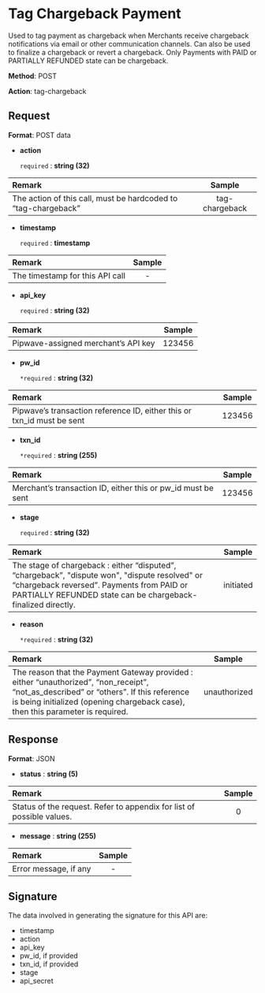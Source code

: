 # Tag Chargeback Payment

Used to tag payment as chargeback when Merchants receive chargeback notifications via email or other communication channels. Can also be used to finalize a chargeback or revert a chargeback. Only Payments with PAID or PARTIALLY REFUNDED state can be chargeback.

**Method**: POST

**Action**: tag-chargeback

## Request <a id="request"></a>

**Format**: POST data

* **action**

  `required` :  **string \(32\)**     

| **Remark** | **Sample** |
| :--- | :---: |
| The action of this call, must be hardcoded to “tag-chargeback” | tag-chargeback |

* **timestamp**

  `required` :  **timestamp**     

| **Remark** | **Sample** |
| :--- | :---: |
| The timestamp for this API call | - |

* **api\_key** 

  `required` :  **string \(32\)**

| **Remark** | **Sample** |
| :--- | :---: |
| Pipwave-assigned merchant’s API key | 123456 |

* **pw\_id** 

  `*required` :  **string \(32\)**

| **Remark** | **Sample** |
| :--- | :---: |
| Pipwave’s transaction reference ID, either this or txn\_id must be sent | 123456 |

* **txn\_id** 

  `*required` :  **string \(255\)**

| **Remark** | **Sample** |
| :--- | :---: |
| Merchant’s transaction ID, either this or pw\_id must be sent | 123456 |

* **stage** 

  `required` :  **string \(32\)**

| **Remark** | **Sample** |
| :--- | :---: |
| The stage of chargeback : either “disputed”, “chargeback”, "dispute won", "dispute resolved" or “chargeback reversed”. Payments from PAID or PARTIALLY REFUNDED state can be chargeback-finalized directly. | initiated |

* **reason** 

  `*required` :  **string \(32\)**

| **Remark** | **Sample** |
| :--- | :---: |
| The reason that the Payment Gateway provided : either “unauthorized”, “non\_receipt”, “not\_as\_described” or “others”. If this reference is being initialized \(opening chargeback case\), then this parameter is required. | unauthorized |

## Response <a id="response"></a>

**Format**: JSON

* **status** :   **string \(5\)**

| **Remark** | **Sample** |
| :--- | :---: |
| Status of the request. Refer to appendix for list of possible values. | 0 |

* **message** :   **string \(255\)** 

| **Remark** | **Sample** |
| :--- | :---: |
| Error message, if any | - |

## Signature <a id="signature"></a>

The data involved in generating the signature for this API are:

* timestamp
* action
* api\_key
* pw\_id, if provided
* txn\_id, if provided
* stage
* api\_secret

